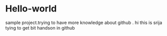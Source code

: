# Hello-world
sample project.trying to have more knowledge about github .
hi this is srija 
tying to get bit handson in github
